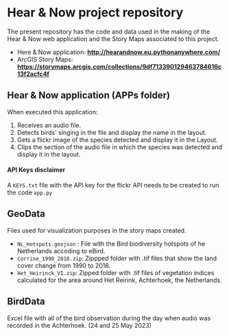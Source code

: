 # Hear & Now project repository

The present repository has the code and data used in the making of the Hear & Now web application and the Story Maps associated to this project.

* Here & Now application: **http://hearandnow.eu.pythonanywhere.com/**
* ArcGIS Story Maps: **https://storymaps.arcgis.com/collections/9df713390129463784616c13f2acfc4f**

## Hear & Now application (APPs folder)

When executed this application:
1. Receives an audio file.
1. Detects birds' singing in the file and display the name in the layout.
1. Gets a flickr image of the species detected and display it in the Layout.
1. Clips the section of the audio file in which the species was detected and display it in the layout.

#### API Keys disclaimer
A `KEYS.txt` file with the API key for the flickr API needs to be created to run the code `app.py` 

## GeoData

Files used for visualization purposes in the story maps created.
* `NL_Hotspots.geojson` : File with the Bird biodiversity hotspots of he Netherlands accoding to eBird.
* `Corrine_1990_2018.zip`: Zippped folder with .tif files that show the land cover change from 1990 to 2018.
* `Het_Heirinck_VI.zip`: Zipped folder with .tif files of vegetation indices calculated for the area around Het Reirink, Achterhoek, the Netherlands.

## BirdData

Excel file with all of the bird observation during the day when audio was recorded in the Achterhoek. (24 and 25 May 2023) 

